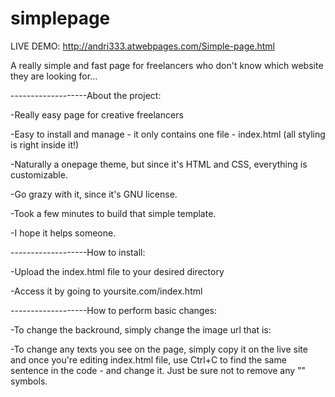 # simplepage

LIVE DEMO: http://andri333.atwebpages.com/Simple-page.html

A really simple and fast page for freelancers who don't know which website they are looking for...


-------------------About the project:

-Really easy page for creative freelancers

-Easy to install and manage - it only contains one file - index.html (all styling is right inside it!)

-Naturally a onepage theme, but since it's HTML and CSS, everything is customizable.

-Go grazy with it, since it's GNU license.

-Took a few minutes to build that simple template.

-I hope it helps someone.


-------------------How to install:

-Upload the index.html file to your desired directory

-Access it by going to yoursite.com/index.html


-------------------How to perform basic changes:

-To change the backround, simply change the image url that is: <body background="RIGHT HERE!!!">

-To change any texts you see on the page, simply copy it on the live site and once you're editing index.html file, use Ctrl+C to find the same sentence in the code - and change it. Just be sure not to remove any "" symbols. 
